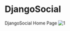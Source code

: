 # DjangoSocial

DjangoSocial
Home Page
![1](https://github.com/user-attachments/assets/b628ceae-6b5f-4112-86d4-cc2691ee0093)
